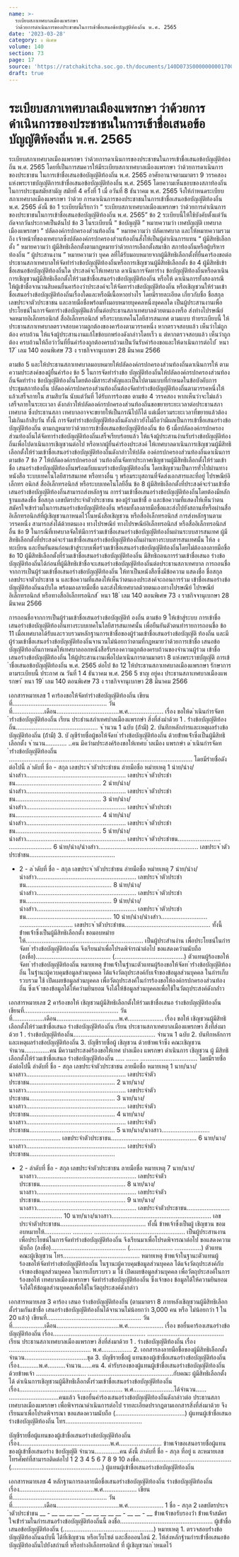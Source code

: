 ```yaml
---
name: >-
  ระเบียบสภาเทศบาลเมืองแพรกษา
  ว่าด้วยการดำเนินการของประชาชนในการเข้าชื่อเสนอข้อบัญญัติท้องถิ่น พ.ศ. 2565
date: '2023-03-28'
category: ง พิเศษ
volume: 140
section: 73
page: 17
source: 'https://ratchakitcha.soc.go.th/documents/140D073S0000000001700.pdf'
draft: true
---
```


# ระเบียบสภาเทศบาลเมืองแพรกษา ว่าด้วยการดำเนินการของประชาชนในการเข้าชื่อเสนอข้อบัญญัติท้องถิ่น พ.ศ. 2565

ระเบียบสภาเทศบาลเมืองแพรกษา ว่าด้วยการดาเนินการของประชาชนในการเข้าชื่อเสนอข้อบัญญัติท้องถิ่น พ.ศ. 2565 โดยที่เป็นการสมควรให้มีระเบียบสภาเทศบาลเมืองแพรกษา ว่าด้วยการดาเนินการของประชาชน ในการเข้าชื่อเสนอข้อบัญญัติท้องถิ่น พ.ศ. 2565 อาศัยอานาจตามมาตรา 9 วรรคสอง แห่งพระราชบัญญัติการเข้าชื่อเสนอข้อบัญญัติท้องถิ่น พ.ศ. 2565 โดยความเห็นชอบของสภาท้องถิ่น ในการประชุมสมัยสามัญ สมัยที่ 4 ครั้งที่ 1 เมื่ อวันที่ 8 ธันวาคม พ.ศ. 2565 จึงให้กำหนดระเบียบสภาเทศบาลเมืองแพรกษา ว่าด้วย การดาเนินการของประชาชนในการเข้าชื่อเสนอข้อบัญญัติท้องถิ่น พ.ศ. 2565 ดังนี้ ข้อ 1 ระเบียบนี้เรียกว่า “ ระเบียบสภาเทศบาลเมืองแพรกษา ว่าด้วยการดำเนินการ ของประชาชนในการเข้าชื่อเสนอข้อบัญญัติท้องถิ่น พ.ศ. 2565” ข้อ 2 ระเบียบนี้ให้ใช้บังคับตั้งแต่วันถัดจากวันประกาศเป็นต้นไป ข้อ 3 ในระเบียบนี้ “ ข้อบัญญัติ ” หมายความว่า เทศบัญญัติ เทศบาลเมืองแพรกษา “ ปลัดองค์กรปกครองส่วนท้องถิ่น ” หมายความว่า ปลัดเทศบาล และให้หมายความรวมถึง เจ้าหน้าที่ของเทศบาลซึ่งปลัดองค์กรปกครองส่วนท้องถิ่นสั่งให้เป็นผู้ดำเนินการแทน “ ผู้มีสิทธิเลือกตั้ง ” หมายความว่า ผู้มีสิทธิเลือกตั้งตามกฎหมายว่าด้วยการเลือกตั้งสมาชิก สภาท้องถิ่นหรือผู้บริหารท้องถิ่น “ ผู้ประสานงาน ” หมายความว่า บุคค ลที่ได้รับมอบหมายจากผู้มีสิทธิเลือกตั้งที่ยื่นคาร้องขอต่อ ประธานสภาเทศบาลให้จัดทำร่างข้อบัญญัติท้องถิ่นหรือการเชิญชวนผู้มีสิทธิเลือกตั้ง ข้อ 4 ผู้มีสิทธิเข้าชื่อเสนอข้อบัญญัติท้องถิ่นใด ประสงค์จะให้เทศบาล ดาเนินการจัดทาร่าง ข้อบัญญัติท้องถิ่นหรือดาเนินการเชิญชวนผู้มีสิทธิเลือกตั้งให้ร่วมเข้าชื่อเสนอร่างข้อบัญญัติท้องถิ่น หรือให้ ดาเนินการทั้งสองกรณี ให้ผู้เข้าชื่อจานวนสิบคนยื่นคาร้องว่าประสงค์จะให้จัดทาร่างข้อบัญญัติท้องถิ่น หรือเชิญชวนให้ร่วมเข้าชื่อเสนอร่ำงข้อบัญญัติท้องถิ่นเรื่องใดและหรือมีเนื้อหาอย่างไร โดยมีรายละเอียด เกี่ยวกับชื่อ ชื่อสกุล เลขประจาตัวประชาชน และลายมือชื่อพร้อมทั้งมอบหมายบุคคลหนึ่งบุคคลใด เป็นผู้ประสานงานเพื่อประโยชน์ในการจัดทาร่างข้อบัญญัติแล้วยื่นต่อประธานสภาเทศบาลด้วยตนเองหรือ ส่งทำงไปรษณีย์ จดหมายอิเล็กทรอนิกส์ สื่ออิเล็กทรอนิกส์ หรือระบบเทคโนโลยีสารสนเทศ ตามแบบ ท้ายระเบียบนี้ ให้ประธานสภาเทศบาลตรวจสอบความถูกต้องของคาร้องตามวรรคหนึ่ง หากตรวจสอบแล้ว เห็นว่าไม่ถูกต้อง ครบถ้วน ให้แจ้งผู้ประสานงานแก้ไขข้อบกพร่องดังกล่าวโดยเร็ว แ ต่หากตรวจสอบแล้ว เห็นว่าถูกต้อง ครบถ้วนให้ถือว่าวันที่ยื่นคำร้องถูกต้องครบถ้วนเป็นวันรับคำร้องขอและให้ดาเนินการต่อไป ้ หนา 17 ่ เลม 140 ตอนพิเศษ 73 ง ราชกิจจานุเบกษา 28 มีนาคม 2566

ตามข้อ 5 และให้ประธานสภาเทศบาลมอบหมายให้ปลัดองค์กรปกครองส่วนท้องถิ่นดาเนินการให้ ตามความประสงค์ของผู้ยื่นคำร้อง ข้อ 5 ในการจัดทำร่างข้อ บัญญัติท้องถิ่นให้ปลัดองค์กรปกครองส่วนท้องถิ่นจัดทำร่าง ข้อบัญญัติท้องถิ่นโดยต้องมีสาระสำคัญและเป็นไปตามแบบที่กำหนดในข้อบังคับการประชุมสภาท้องถิ่น ปลัดองค์กรปกครองส่วนท้องถิ่นต้องจัดทำร่างข้อบัญญัติท้องถิ่นตามวรรคหนึ่งให้แล้วเสร็จภายใน สามสิบวัน นับแต่วันที่ ได้รับการร้องขอ ตามข้อ 4 วรรคสอง หากเห็นว่าจะไม่แล้วเสร็จภายในระยะเวลา ดังกล่าวให้ปลัดองค์กรปกครองส่วนท้องถิ่นขอขยายระยะเวลาต่อประธานสภาเทศบาล ซึ่งประธานสภา เทศบาลอาจจะขยายให้เป็นกรณีไปก็ได้ แต่เมื่อรวมระยะเวลาที่ขยายแล้วต้องไม่เกินเก้าสิบวัน ทั้งนี้ การจัดทำร่างข้อบัญญัติท้องถิ่นดังกล่าวยังไม่ถือว่ามีผลเป็นการเข้าชื่อเสนอร่างข้อบัญญัติท้องถิ่น ตามกฎหมายว่าด้วยการเข้าชื่อเสนอข้อบัญญัติท้องถิ่น ข้อ 6 เมื่อปลัดองค์กรปกครองส่วนท้องถิ่นได้จัดทาร่างข้อบัญญัติท้องถิ่นเสร็จเรียบร้อยแล้ว ให้แจ้งผู้ประสานงำนรับร่างข้อบัญญัติท้องถิ่นเพื่อไปดาเนินการเชิญชวนต่อไป หรือหากผู้ยื่นคำร้องประสงค์ ให้เทศบาลดาเนินการเชิญชวนผู้มีสิทธิเลือกตั้งให้ร่วมเข้าชื่อเสนอร่างข้อบัญญัติท้องถิ่นดังกล่าวให้ปลัด องค์กรปกครองส่วนท้องถิ่นดาเนินการตามข้อ 7 ข้อ 7 ให้ปลัดองค์กรปกครองส่ วนท้องถิ่นจัดทาประกาศเชิญชวนผู้มีสิทธิเลือกตั้งให้ร่วมเข้าชื่อ เสนอร่างข้อบัญญัติท้องถิ่นพร้อมกับแนบร่างข้อบัญญัติท้องถิ่น โดยเชิญชวนเป็นการทั่วไปผ่านทางหนังสือ ระบบเทคโนโลยีสารสนเทศ หรือทางอื่น ๆ พร้อมระบุสถานที่จัดส่งเอกสารและที่อยู่ ไปรษณีย์อิเล็กทร อนิกส์ สื่ออิเล็กทรอนิกส์ หรือระบบเทคโนโลยีอื่น ข้อ 8 ผู้มีสิทธิเลือกตั้งที่ประสงค์จะร่วมเข้าชื่อเสนอร่างข้อบัญญัติท้องถิ่นสามารถส่งหลักฐาน การร่วมเข้าชื่อเสนอร่างข้อบัญญัติท้องถิ่นโดยต้องมีหลักฐานแสดงชื่อ ชื่อสกุล เลขบัตรประจำตัวประชาชน ของผู้ร่วมเข้าชื่ อ และข้อความที่แสดงให้เห็นว่าตนสมัครใจเข้าร่วมในการเสนอร่างข้อบัญญัติท้องถิ่น พร้อมทั้งลงลายมือชื่อและส่งไปยังสถานที่หรือผ่านสื่ออิเล็กทรอนิกส์ที่ผู้เชิญชวนกาหนดไว้ในหนังสือเชิญชวน หรือสื่ออิเล็กทรอนิกส์ การส่งหลักฐานตามวรรคหนึ่ง สามารถส่งได้ด้วยตนเอง ทางไปรษณีย์ ทางไปรษณีย์อิเล็กทรอนิกส์ หรือสื่ออิเล็กทรอนิกส์อื่น ข้อ 9 ในกรณีที่เทศบาลจัดให้มีการร่วมเข้าชื่อเสนอร่างข้อบัญญัติท้องถิ่นผ่านระบบสารสนเทศ ผู้มีสิทธิเลือกตั้งที่ประสงค์จะร่วมเข้าชื่อเสนอร่างข้อบัญญัติท้องถิ่นผ่านทางระบบสารสนเทศนั้น ให้ล งทะเบียน และยืนยันตนก่อนเข้าสู่ระบบเพื่อร่วมเข้าชื่อเสนอร่างข้อบัญญัติท้องถิ่นโดยไม่ต้องลงลายมือชื่อ ข้อ 10 ผู้มีสิทธิเลือกตั้งที่ร่วมเข้าชื่อเสนอร่างข้อบัญญัติท้องถิ่น มีสิทธิถอนการร่วมเข้าชื่อเสนอ ร่างข้อบัญญัติท้องถิ่นได้ก่อนที่ผู้มีสิทธิเข้าชื่อจะเสนอร่างข้อบัญญัติท้องถิ่นต่อประธานสภาเทศบาล การถอนชื่อจากการเป็นผู้ร่วมเข้าชื่อเสนอร่างข้อบัญญัติท้องถิ่น ให้ทาเป็นหนังสือซึ่งมีข้อความ แสดงชื่อ ชื่อสกุล เลขประจาตัวประชาช น และข้อความที่แสดงให้เห็นว่าตนเองประสงค์จะถอนการร่วม เข้าชื่อเสนอร่างข้อบัญญัติท้องถิ่นฉบับใด พร้อมลงลายมือชื่อ และส่งให้เทศบาลด้วยตนเองทางไปรษณีย์ ไปรษณีย์อิเล็กทรอนิกส์ หรือทางสื่ออิเล็กทรอนิกส์ ้ หนา 18 ่ เลม 140 ตอนพิเศษ 73 ง ราชกิจจานุเบกษา 28 มีนาคม 2566

การถอนชื่อจากการเป็นผู้ร่วมเข้าชื่อเสนอร่างข้อบัญญัติท้ องถิ่น ตามข้อ 9 ให้เข้าสู่ระบบ การเข้าชื่อเสนอร่างข้อบัญญัติท้องถิ่นทางระบบเทคโนโลยีสารสนเทศนั้น เพื่อยืนยันตัวตนทำรายการถอนชื่อ ข้อ 11 เมื่อเทศบาลได้รับและรวบรวมหลักฐานการเข้าชื่อของผู้ร่วมเข้าชื่อเสนอร่างข้อบัญญัติ ท้องถิ่น และมีผู้ร่วมเข้าชื่อเสนอร่ำงข้อบัญญัติท้องถิ่นจานวนไม่น้อยกว่าตามที่กฎหมายว่าด้วยการเข้าชื่อ เสนอข้อบัญญัติท้องถิ่นกาหนดให้เทศบาลออกหนังสือรับรองความถูกต้องครบถ้วนของจำนวนผู้ร่วม เข้าชื่อเสนอร่างข้อบัญญัติท้องถิ่น ให้ผู้ประสานงานเพื่อไปดาเนินการตามมาตรา 8 แห่งพระราชบัญญัติ การเข้ำชื่อเสนอข้อบัญญัติท้องถิ่น พ.ศ. 2565 ต่อไป ข้อ 12 ให้ประธานสภาเทศบาลเมืองแพรกษา รักษาการตามระเบียบนี้ ประกาศ ณ วันที่ 1 4 ธันวาคม พ.ศ. 256 5 ชาญ อยู่คง ประธานสภาเทศบาลเมืองแพรกษา ้ หนา 19 ่ เลม 140 ตอนพิเศษ 73 ง ราชกิจจานุเบกษา 28 มีนาคม 2566

เอกสารหมายเลข 1 คาร้องขอให้จัดทำร่างข้อบัญญัติท้องถิ่น เขียนที่..................................................... วันที่..................เดือน...................................พ.ศ.................... เรื่อง ขอให้ด ําเนินกํารจัดท ําร่ํางข้อบัญญัติท้องถิ่น เรียน ประธํานสภําเทศบําลเมืองแพรกษํา สิ่งที่ส่งมําด้วย 1 . ร่ํางข้อบัญญัติท้องถิ่น.............................................. จ ํานวน 1 ฉบับ (ถ้ํามี) 2. บันทึกหลักกํารและเหตุผลร่ํางข้อบัญญัติท้องถิ่น (ถ้ํามี) 3. บั ญชีรํายชื่อผู้ขอให้จัดท ําร่ํางข้อบัญญัติท้องถิ่น ด้วยข้ําพเจ้ําซึ่งเป็นผู้มีสิทธิเลือกตั้ง จ ํานวน............ ..คน มีควํามประสงค์ร้องขอให้เทศบ ําลเมือง แพรกษํา ด ําเนินกํารจัดท ําร่ํางข้อบัญญัติท้องถิ่น ....................................................................................................... โดยมีรํายชื่อดังต่อไปนี้ ล ําดับที่ ชื่อ - สกุล เลขประจ ําตัวประชําชน ลํายมือชื่อ หมํายเหตุ 1 นําย/นําง/นํางสําว........................................................ เลขประจ ําตัวประชําชน................................................ 2 นําย/นําง/นํางสําว........................................................ เลขประจ ําตัวประชําชน................................................ 3 นําย/นําง/นํางสําว........................................................ เลขประจ ําตัวประชําชน................................................ 4 นําย/นําง/นํางสําว........................................................ เลขประจ ําตัวประชําชน................................................ 5 นําย/นําง/นํางสําว........................................................ เลขประจ ําตัวประชําชน........................ ........................ 6 นําย/นําง/นํางสําว........................................................ เลขประจ ําตัวประชําชน................................................

- 2 - ล ําดับที่ ชื่อ - สกุล เลขประจ ําตัวประชําชน ลํายมือชื่อ หมํายเหตุ 7 นําย/นําง/นํางสําว........................................................ เลขประจ ําตัวประชําชน................................................ 8 นําย/นําง/นํางสําว........................................................ เลขประจ ําตัวประชําชน................................................ 9 นําย/นําง/นํางสําว........................................................ เลขประจ ําตัวประชําชน................................................ 10 นําย/นําง/นํางสําว.......................... .............................. เลขประจ ําตัวประชําชน................................................ ทั้งนี้ ข้ําพเจ้ําซึ่งเป็นผู้มีสิทธิเลือกตั้ง ขอมอบหมํายให้.................................................................. เป็นผู้ประสํานงําน เพื่อประโยชน์ในกํารจัดท ําร่ํางข้อบัญญัติท้องถิ่น จึงเรียนมําเพื่อโปรดพิจํารณําต่อไป ขอแสดงควํามนับถือ (ลงชื่อ).......................................... (.......................................) ตัวแทนผู้ร้องขอให้จัดท ําร่ํางข้อบัญญัติท้องถิ่น หมายเหตุ ข้ําพเจ้ําในฐํานะตัวแทนผู้ร้องขอให้จัดท ําร่ํางข้อบัญญัติท้องถิ่น ในฐํานะผู้ควบคุมข้อมูลส่วนบุคคล ได้แจ้งวัตถุประสงค์กับเจ้ําของข้อมูลส่วนบุคคล ในกํารเก็บรวบรวม ใช้ เปิดเผยข้อมูลส่วนบุคคล เพื่อวัตถุประสงค์ในกํารร้องขอให้องค์กรปกครองส่วนท้องถิ่น ซึ่งเจ้ ําของข้อมูลได้ให้ควํามยินยอม จึงได้ให้ข้อมูลส่วนบุคคลเพื่อใช้ในวัตถุประสงค์ดังกล่ําว

เอกสารหมายเลข 2 คาร้องขอให้ เชิญชวนผู้มีสิทธิเลือกตั้งให้ร่วมเข้าชื่อเสนอ ร่างข้อบัญญัติท้องถิ่น เขียนที่..................................................... วันที่..................เดือน...................................พ.ศ.................... เรื่อง ขอให้ เชิญชวนผู้มีสิทธิเลือกตั้งให้ร่วมเข้าชื่อเสนอ ร่างข้อบัญญัติท้องถิ่น เรียน ประธานสภาเทศบาลเมืองแพรกษา สิ่งที่ส่งมาด้วย 1 . ร่างข้อบัญญัติท้องถิ่น.............................................. จำนวน 1 ฉบับ 2. บันทึกหลักการและเหตุผลร่างข้อบัญญัติท้องถิ่น 3. บัญชีรายชื่อผู้ เชิญชวน ด้วยข้าพเจ้าซึ่ง คณะเชิญชวน จำนวน..............คน มีความประสงค์ร้องขอให้เทศ บำลเมือง แพรกษา ดำเนินการ เชิญชวน ผู้ มีสิทธิเลือกตั้งให้ร่วมเข้าชื่อเสนอ ร่างข้อบัญญัติท้องถิ่น ..... ....... ................................ โดยมีรายชื่อดังต่อไปนี้ ลำดับที่ ชื่อ - สกุล เลขประจำตัวประชาชน ลายมือชื่อ หมายเหตุ 1 นาย/นาง/นางสาว........................................................ เลขประจำตัวประชาชน................................................ 2 นาย/นาง/นางสาว........................................................ เลขประจำตัวประชาชน................................................ 3 นาย/นาง/นางสาว........................................................ เลขประจำตัวประชาชน................................................ 4 นาย/นาง/นางสาว........................................................ เลขประจำตัวประชาชน................................................ 5 นาย/นาง/นางสาว........................... ............................. เลขประจำตัวประชาชน................................................ 6 นาย/นาง/นางสาว........................................................ เลขประจำตัวประชาชน................................................

- 2 - ลำดับที่ ชื่อ - สกุล เลขประจำตัวประชาชน ลายมือชื่อ หมายเหตุ 7 นาย/นาง/นางสาว........................................................ เลขประจำตัวประชาชน................................................ 8 นาย/นาง/นางสาว........................................................ เลขประจำตัวประชาชน................................................ 9 นาย/นาง/นางสาว........................................................ เลขประจำตัวประชาชน........................ ........................ 10 นาย/นาง/นางสาว........................................................ เลขประจำตัวประชาชน................................................ ทั้งนี้ ข้าพเจ้าซึ่งเป็นผู้ เชิญชวน ขอมอบหมายให้............... ........... ................................................... เป็นผู้ประสานงาน เพื่อประโยชน์ในการจัดทำร่างข้อบัญญัติท้องถิ่น จึงเรียนมาเพื่อโปรดพิจารณาต่อไป ขอแสดงความนับถือ (ลงชื่อ).......................................... (........................ ...............) ตัวแทน คณะผู้เชิญชวน โทร........................................... หมายเหตุ ข้าพเจ้าในฐานะตัวแทนผู้ร้องขอให้จัดทำร่างข้อบัญญัติท้องถิ่น ในฐานะผู้ควบคุมข้อมูลส่วนบุคคล ได้แจ้งวัตถุประสงค์กับเจ้าของข้อมูลส่วนบุคคล ในการเก็บรวบรว ม ใช้ เปิดเผยข้อมูลส่วนบุคคล เพื่อวัตถุประสงค์ในการร้องขอให้ เทศบาลเมืองแพรกษา จัดทำร่างข้อบัญญัติท้องถิ่น ซึ่งเจ้าของ ข้อมูลได้ให้ความยินยอมจึงได้ให้ข้อมูลส่วนบุคคลเพื่อใช้ในวัตถุประสงค์ดังกล่าว

เอกสารหมายเลข 3 คาร้อง เสนอ ร่างข้อบัญญัติท้องถิ่น (ตามมาตรา 8 ภายหลังเชิญชวนผู้มีสิทธิเลือกตั้งร่วมกันเข้าชื่อ เสนอร่างข้อบัญญัติท้องถิ่นได้จานวนไม่น้อยกว่า 3,000 คน หรือ ไม่น้อยกว่า 1 ใน 20 แล้ว) เขียนที่..................................................... วันที่..................เดือน...................................พ.ศ.................... เรื่อง ขอยื่นคาร้องเสนอร่างข้อบัญญัติท้องถิ่น เรื่อง.................................................... ........................................... เรียน ประธานสภาเทศบาลเมืองแพรกษา สิ่งที่ส่งมาด้วย 1 . ร่างข้อบัญญัติท้องถิ่น เรื่อง .............................................. พ.ศ................. 2. เอกสารลงลายมือชื่อของผู้มีสิทธิเลือกตั้ง จำนวน...................................ชุด 3. บัญชีรายชื่อผู้ แทนของผู้เข้าชื่อเสนอร่างข้อบัญญัติท้องถิ่น เรื่อง...........พ.ศ..........จำนวน......คน 4. คำรับรองของผู้แทนผู้เข้าชื่อเสนอร่างข้อบัญญัติท้องถิ่น ด้วยข้าพเจ้า ............................ ................................................กับคณะ ผู้มีสิทธิเลือกตั้งได้ ดำเนินการเชิญชวนผู้มีสิทธิเลือกตั้งร่วมเข้าชื่อเสนอร่างข้อบัญญัติท้องถิ่น เรื่อง............................................ ............. พ.ศ.......................ได้จำนวน...... ............................คนแล้ว จึงขอยื่นคำร้องเสนอร่างข้อบัญญัติท้องถิ่นดังกล่าวต่อ ประธานสภาเทศบาลเมืองแพรกษา เพื่อพิจารณาดำเนินการต่อไป รายละเอียดปรากฎตามเอกสารสิ่งที่ส่งมาด้วย จึงเรียนมาเพื่อโปรดพิจารณา ขอแสดงความนับถือ (.......................................) ผู้แทนผู้เข้าชื่อเสนอร่างข้อบัญญัติท้องถิ่น โทร...........................................

บัญชีรายชื่อผู้แทนของผู้เข้าชื่อเสนอร่างข้อบัญญัติท้องถิ่น เรื่อง...................................................พ.ศ........................ ข้าพเจ้าขอเสนอรายชื่อผู้แทนของผู้เข้าชื่อเสนอร่าง ข้อบัญญัติ จำนวน..............คน ดังนี้ ลำดับที่ ชื่อ - สกุล ที่อยู่ แ ละหมายเลขโทรศัพท์ที่สามารถติดต่อไป 1 2 3 4 5 6 7 8 9 10 ลงชื่อ.................................................... (...................................................) ผู้แทนผู้เข้าชื่อเสนอร่างข้อบัญญัติท้องถิ่น

เอกสารหมายเลข 4 หลักฐานการลงลายมือชื่อเสนอร่างข้อบัญญัติท้องถิ่น ร่างข้อบัญญัติท้องถิ่น เรื่อง..........................................พ.ศ................... เขียนที่..................................................... วันที่..................เดือน...................................พ.ศ.................... 1 ชื่อ - สกุล 2 เลขบัตรประจ ําตัวประชําชน __ - __ __ __ __ - __ __ __ __ __ - __ __ - __ ข้ําพเจ้ําขอรับรองว่ํา ข้ําพเจ้ําสมัครใจเข้ําร่วมในกํารเสนอร่ํางข้อบัญญัติท้องถิ่นนี้ ลงชื่อ.................................................... ผู้เข้ําชื่อเสนอข้อบัญญัติท้องถิ่น (...................................................) หมายเหตุ 1. ตรวจสอบร่ํางข้อบัญญัติท้องถิ่นฉบับนี้ ได้ที่เชิญชวน หรือเว็บไซต์ และสื่อออนไลน์ 2. ให้ส่งหลักฐํานกํารเข้ําชื่อเสนอข้อบัญญัติท้องถิ่นไปยังสถํานที่ หรือทํางอิเล็กทรอนิกส์ ที่ ผู้เชิญชวนก ําหนดไว้

